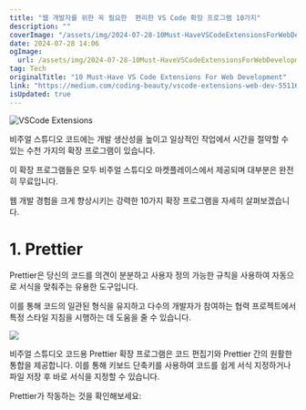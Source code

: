 ```yaml
---
title: "웹 개발자를 위한 꼭 필요한  편리한 VS Code 확장 프로그램 10가지"
description: ""
coverImage: "/assets/img/2024-07-28-10Must-HaveVSCodeExtensionsForWebDevelopment_0.png"
date: 2024-07-28 14:06
ogImage:
  url: /assets/img/2024-07-28-10Must-HaveVSCodeExtensionsForWebDevelopment_0.png
tag: Tech
originalTitle: "10 Must-Have VS Code Extensions For Web Development"
link: "https://medium.com/coding-beauty/vscode-extensions-web-dev-55116dd64b2c"
isUpdated: true
---
```


![VSCode Extensions](/assets/img/2024-07-28-10Must-HaveVSCodeExtensionsForWebDevelopment_0.png)

비주얼 스튜디오 코드에는 개발 생산성을 높이고 일상적인 작업에서 시간을 절약할 수 있는 수천 가지의 확장 프로그램이 있습니다.

이 확장 프로그램들은 모두 비주얼 스튜디오 마켓플레이스에서 제공되며 대부분은 완전히 무료입니다.

웹 개발 경험을 크게 향상시키는 강력한 10가지 확장 프로그램을 자세히 살펴보겠습니다.

<!-- cozy-coder - 수평 -->

<ins class="adsbygoogle"
     style="display:block"
     data-ad-client="ca-pub-4877378276818686"
     data-ad-slot="1107185301"
     data-ad-format="auto"
     data-full-width-responsive="true"></ins>

<script>
     (adsbygoogle = window.adsbygoogle || []).push({});
</script>

# 1. Prettier

Prettier은 당신의 코드를 의견이 분분하고 사용자 정의 가능한 규칙을 사용하여 자동으로 서식을 맞춰주는 유용한 도구입니다.

이를 통해 코드의 일관된 형식을 유지하고 다수의 개발자가 참여하는 협력 프로젝트에서 특정 스타일 지침을 시행하는 데 도움을 줄 수 있습니다.

<img src="/assets/img/2024-07-28-10Must-HaveVSCodeExtensionsForWebDevelopment_1.png" />

<!-- cozy-coder - 수평 -->

<ins class="adsbygoogle"
     style="display:block"
     data-ad-client="ca-pub-4877378276818686"
     data-ad-slot="1107185301"
     data-ad-format="auto"
     data-full-width-responsive="true"></ins>

<script>
     (adsbygoogle = window.adsbygoogle || []).push({});
</script>

비주얼 스튜디오 코드용 Prettier 확장 프로그램은 코드 편집기와 Prettier 간의 원활한 통합을 제공합니다. 이를 통해 키보드 단축키를 사용하여 코드를 쉽게 서식 지정하거나 파일 저장 후 바로 서식을 지정할 수 있습니다.

Prettier가 작동하는 것을 확인해보세요:
